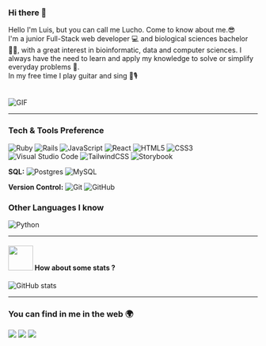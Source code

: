### Hi there 👋
Hello I'm Luis, but you can call me Lucho. Come to know about me.😎
<br>
I'm a junior Full-Stack web developer 💻 and biological sciences bachelor 👨‍🔬, with a great interest in bioinformatic, data and computer sciences. I always have the need to learn and apply my knowledge to solve or simplify everyday problems 🧐.
<br>
In my free time I play guitar and sing 🎸🎙️

<br />
  <img align="center" alt="GIF" src="https://media.giphy.com/media/836HiJc7pgzy8iNXCn/giphy.gif" />
  
---


### Tech & Tools Preference
![Ruby](https://img.shields.io/badge/ruby-%23CC342D.svg?style=for-the-badge&logo=ruby&logoColor=white)
![Rails](https://img.shields.io/badge/rails-%23CC0000.svg?style=for-the-badge&logo=ruby-on-rails&logoColor=white)
![JavaScript](https://img.shields.io/badge/javascript-%23323330.svg?style=for-the-badge&logo=javascript&logoColor=%23F7DF1E)
![React](https://img.shields.io/badge/react-%2320232a.svg?style=for-the-badge&logo=react&logoColor=%2361DAFB)
![HTML5](https://img.shields.io/badge/html5-%23E34F26.svg?style=for-the-badge&logo=html5&logoColor=white)
![CSS3](https://img.shields.io/badge/css3-%231572B6.svg?style=for-the-badge&logo=css3&logoColor=white)
![Visual Studio Code](https://img.shields.io/badge/Visual%20Studio%20Code-0078d7.svg?style=for-the-badge&logo=visual-studio-code&logoColor=white)
![TailwindCSS](https://img.shields.io/badge/tailwindcss-%2338B2AC.svg?style=for-the-badge&logo=tailwind-css&logoColor=white)
![Storybook](https://img.shields.io/badge/-Storybook-FF4785?style=for-the-badge&logo=storybook&logoColor=white)

 **SQL:**
![Postgres](https://img.shields.io/badge/postgres-%23316192.svg?style=for-the-badge&logo=postgresql&logoColor=white)
![MySQL](https://img.shields.io/badge/mysql-%2300f.svg?style=for-the-badge&logo=mysql&logoColor=white)

**Version Control:**
![Git](https://img.shields.io/badge/git-%23F05033.svg?style=for-the-badge&logo=git&logoColor=white)
![GitHub](https://img.shields.io/badge/github-%23121011.svg?style=for-the-badge&logo=github&logoColor=white)

### Other Languages I know
![Python](https://img.shields.io/badge/python-3670A0?style=for-the-badge&logo=python&logoColor=ffdd54)

---
#### <img src="https://media.giphy.com/media/VgCDAzcKvsR6OM0uWg/giphy.gif" width="50"> How about some stats ?

![GitHub stats](https://github-readme-stats.vercel.app/api?username=luzelcas96&show_icons=true&hide_border=true)

---
### You can find in me in the web 🌍
<img src="https://img.shields.io/badge/luiszeladac.96@gmail.com-%23D14836.svg?&style=for-the-badge&logo=gmail&logoColor=white" href="luiszeladac.96@gmail.com">   <a  href="https://www.instagram.com/luiszelcas/"><img src="https://img.shields.io/badge/@luiszelcas_-%23E4405F.svg?&style=for-the-badge&logo=instagram&logoColor=white"></a>   <a href="https://www.linkedin.com/in/luis-zelada/"><img src="https://img.shields.io/badge/luis zelada-%230077B5.svg?&style=for-the-badge&logo=linkedin&logoColor=white" ></a>
